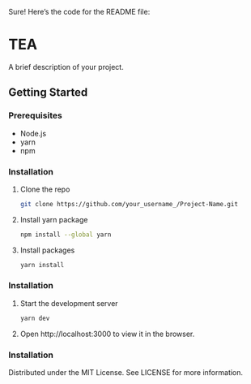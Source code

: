 Sure! Here’s the code for the README file:

# TEA

A brief description of your project.

## Getting Started

### Prerequisites

- Node.js
- yarn
- npm

### Installation

1. Clone the repo

   ```sh
   git clone https://github.com/your_username_/Project-Name.git

   ```

2. Install yarn package

   ```sh
   npm install --global yarn

   ```

3. Install packages
   ```sh
   yarn install
   ```

### Installation

1. Start the development server

   ```sh
   yarn dev

   ```

2. Open http://localhost:3000 to view it in the browser.

### Installation

Distributed under the MIT License. See LICENSE for more information.
